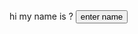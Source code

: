 <html>
  <audio src="ClassicalPiano.wav" contrals>
  </audio>
  hi my name is ?
  <button>
    enter name
  </button>
</html>
